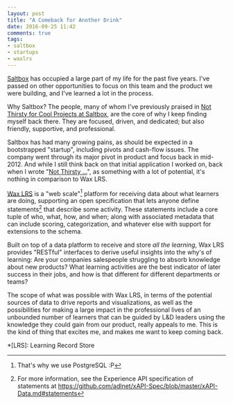 ```yaml
---
layout: post
title: "A Comeback for Another Drink"
date: 2016-09-25 11:42
comments: true
tags:
- saltbox
- startups
- waxlrs
---
```

[Saltbox](http://www.saltbox.com/) has occupied a large part of my life for the past five years. I've passed on other opportunities to focus on this team and the product we were building, and I've learned a lot in the process.

Why Saltbox? The people, many of whom I've previously praised in [Not Thirsty for Cool Projects at Saltbox](/2012/04/18/not-thirsty-for-cool-projects-at-saltbox/), are the core of why I keep finding myself back there. They are focused, driven, and dedicated; but also friendly, supportive, and professional.

Saltbox has had many growing pains, as should be expected in a bootstrapped "startup", including pivots and cash-flow issues. The company went through its major pivot in product and focus back in mid-2012. And while I still think back on that initial application I worked on, back when I wrote "[Not Thirsty ...](/2012/04/18/not-thirsty-for-cool-projects-at-saltbox/)", as something with a lot of potential, it's nothing in comparison to Wax LRS.

[Wax LRS](https://www.waxlrs.com/) is a "web scale"[^webscale] platform for receiving data about what learners are doing, supporting an open specification that lets anyone define statements[^statements] that describe some activity. These statements include a core tuple of who, what, how, and when; along with associated metadata that can include scoring, categorization, and  whatever else with support for extensions to the schema.

Built on top of a data platform to receive and store _all the learning_, Wax LRS provides "RESTful" interfaces to derive useful insights into the why's of learning: Are your companies salespeople struggling to absorb knowledge about new products? What learning activities are the best indicator of later success in their jobs, and how is that different for different departments or teams?

The scope of what was possible with Wax LRS, in terms of the potential sources of data to drive reports and visualizations, as well as the possibilities for making a large impact in the professional lives of an unbounded number of learners that can be guided by L&D leaders using the knowledge they could gain from our product, really appeals to me. This is the kind of thing that excites me, and makes me want to keep coming back.


*[LRS]: Learning Record Store

[^statements]: For more information, see the Experience API specification of statements  at https://github.com/adlnet/xAPI-Spec/blob/master/xAPI-Data.md#statements

[^webscale]: That's why we use PostgreSQL :P
